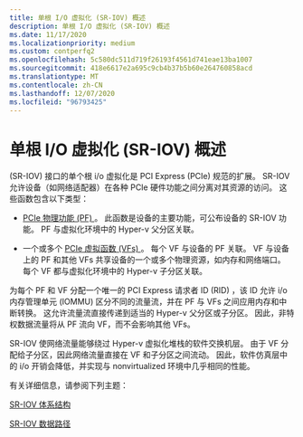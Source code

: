 ```yaml
---
title: 单根 I/O 虚拟化 (SR-IOV) 概述
description: 单根 I/O 虚拟化 (SR-IOV) 概述
ms.date: 11/17/2020
ms.localizationpriority: medium
ms.custom: contperfq2
ms.openlocfilehash: 5c580dc511d719f26193f4561d741eae13ba1007
ms.sourcegitcommit: 418e6617e2a695c9cb4b37b5b60e264760858acd
ms.translationtype: MT
ms.contentlocale: zh-CN
ms.lasthandoff: 12/07/2020
ms.locfileid: "96793425"
---
```

# <a name="overview-of-single-root-io-virtualization-sr-iov"></a>单根 I/O 虚拟化 (SR-IOV) 概述


 (SR-IOV) 接口的单个根 i/o 虚拟化是 PCI Express (PCIe) 规范的扩展。 SR-IOV 允许设备（如网络适配器）在各种 PCIe 硬件功能之间分离对其资源的访问。 这些函数包含以下类型：

* [PCIe 物理功能 (PF) ](sr-iov-physical-function--pf-.md)。 此函数是设备的主要功能，可公布设备的 SR-IOV 功能。 PF 与虚拟化环境中的 Hyper-v 父分区关联。

* 一个或多个 [PCIe 虚拟函数 (VFs) ](sr-iov-virtual-functions--vfs-.md)。 每个 VF 与设备的 PF 关联。 VF 与设备上的 PF 和其他 VFs 共享设备的一个或多个物理资源，如内存和网络端口。 每个 VF 都与虚拟化环境中的 Hyper-v 子分区关联。

为每个 PF 和 VF 分配一个唯一的 PCI Express 请求者 ID (RID) ，该 ID 允许 i/o 内存管理单元 (IOMMU) 区分不同的流量流，并在 PF 与 VFs 之间应用内存和中断转换。 这允许流量流直接传递到适当的 Hyper-v 父分区或子分区。 因此，非特权数据流量将从 PF 流向 VF，而不会影响其他 VFs。

SR-IOV 使网络流量能够绕过 Hyper-v 虚拟化堆栈的软件交换机层。 由于 VF 分配给子分区，因此网络流量直接在 VF 和子分区之间流动。 因此，软件仿真层中的 i/o 开销会降低，并实现与 nonvirtualized 环境中几乎相同的性能。

有关详细信息，请参阅下列主题：

[SR-IOV 体系结构](sr-iov-architecture.md)

[SR-IOV 数据路径](sr-iov-data-paths.md)

 

 





